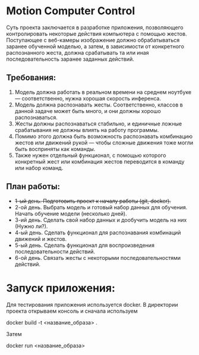 # Motion Computer Control

Суть проекта заключается в разработке приложения, 
позволяющего контролировать некоторые действия компьютера с помощью жестов. 
Поступающее с веб-камеры изображение должно обрабатываться заранее обученной моделью, 
а затем, в зависимости от конкретного распознанного жеста, 
должна срабатывать та или иная последовательность заранее заданных действий.

## Требования:

1. Модель должна работать в реальном времени на среднем ноутбуке — соответственно, нужна хорошая скорость инференса.  
2. Модель должна распознавать жесты. Соответственно, классов в данной задаче может быть много, и они должны хорошо распознаваться.  
3. Жесты должны распознаваться стабильно, и единичные ложные срабатывания не должны влиять на работу программы.
4. Помимо этого должна быть возможность распознавать комбинацию жестов или движений рукой — чтобы сложные движения тоже могли быть восприняты как команды.  
5. Также нужен отдельный функционал, с помощью которого конкретный жест или комбинация жестов переводится в команду или набор команд.  

## План работы:

- ~~1-ый день. Подготовить проект к началу работы (git, docker).~~  
- 2-ой день. Выбрать модель и готовый набор данных для обучения. Начать обучение модели (несколько дней).  
- 3-ий день. Сделать свой набор данных и дообучить модель на них (Нужно ли?).  
- 4-ый день. Сделать функционал для распознавания комбинаций движений и жестов.  
- 5-ый день. Сделать функционал для воспроизведения последовательности действий.  
- 6-ой день. Связать жесты с некоторыми последовательностями действий.  

# Запуск приложения:

Для тестирования приложения используется docker. В директории проекта открываем консоль и сначала используем

docker build -t <название_образа> .

Затем

docker run <название_образа>

